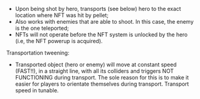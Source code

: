 - Upon being shot by hero, transports (see below) hero to the exact location where NFT was hit by pellet;
- Also works with enemies that are able to shoot. In this case, the enemy is the one teleported;
- NFTs will not operate before the NFT system is unlocked by the hero (i.e, the NFT powerup is acquired).

Transportation tweening:
- Transported object (hero or enemy) will move at constant speed (FAST!!), in a straight line, with all its colliders and triggers NOT FUNCTIONING during transport. The sole reason for this is to make it easier for players to orientate themselves during transport. Transport speed in tunable.